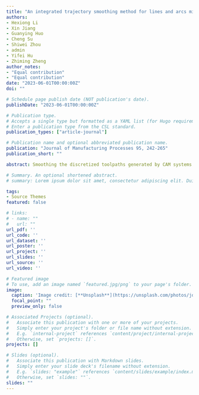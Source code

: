 ```yaml
---
title: "An integrated trajectory smoothing method for lines and arcs mixed toolpath based on motion overlapping strategy"
authors:
- Hexiong Li
- Xin Jiang
- Guanying Huo
- Cheng Su
- Shiwei Zhou
- admin
- Yifei Hu
- Zhiming Zheng
author_notes:
- "Equal contribution"
- "Equal contribution"
date: "2023-06-01T00:00:00Z"
doi: ""

# Schedule page publish date (NOT publication's date).
publishDate: "2023-06-01T00:00:00Z"

# Publication type.
# Accepts a single type but formatted as a YAML list (for Hugo requirements).
# Enter a publication type from the CSL standard.
publication_types: ["article-journal"]

# Publication name and optional abbreviated publication name.
publication: "Journal of Manufacturing Processes 95, 242-265"
publication_short: ""

abstract: Smoothing the discretized toolpaths generated by CAM systems is vital for CNC options in improving the quality of machined surfaces. One discretized toolpath from CAM is commonly represented in the form of a series of linear and arc segments. The linear segment smoothing method has been extensively investigated. However, for linear and arc joint segments, which are in the form of G01 and G02/03 mixing modes, efficient smoothing strategies are still lacking. In this study, an integrated toolpath smoothing method based on motion overlapping strategy is proposed to improve the continuities of the mixture of G01 and G02/03 codes. To satisfy the requests of the kinematic limitations and high efficiency, heuristic algorithms are used to seek optimum kinematic parameters. Meanwhile, we also introduce a variable jerk-limited feedrate profile in the motion overlapping strategy to further reduce the machining time …

# Summary. An optional shortened abstract.
# summary: Lorem ipsum dolor sit amet, consectetur adipiscing elit. Duis posuere tellus ac convallis placerat. Proin tincidunt magna sed ex sollicitudin condimentum.

tags:
- Source Themes
featured: false

# links:
# - name: ""
#   url: ""
url_pdf: ''
url_code: ''
url_dataset: ''
url_poster: ''
url_project: ''
url_slides: ''
url_source: ''
url_video: ''

# Featured image
# To use, add an image named `featured.jpg/png` to your page's folder. 
image:
  caption: 'Image credit: [**Unsplash**](https://unsplash.com/photos/jdD8gXaTZsc)'
  focal_point: ""
  preview_only: false

# Associated Projects (optional).
#   Associate this publication with one or more of your projects.
#   Simply enter your project's folder or file name without extension.
#   E.g. `internal-project` references `content/project/internal-project/index.md`.
#   Otherwise, set `projects: []`.
projects: []

# Slides (optional).
#   Associate this publication with Markdown slides.
#   Simply enter your slide deck's filename without extension.
#   E.g. `slides: "example"` references `content/slides/example/index.md`.
#   Otherwise, set `slides: ""`.
slides: ""
---
```


<!-- {{% callout note %}}
Click the *Cite* button above to demo the feature to enable visitors to import publication metadata into their reference management software.
{{% /callout %}}

{{% callout note %}}
Create your slides in Markdown - click the *Slides* button to check out the example.
{{% /callout %}}

Add the publication's **full text** or **supplementary notes** here. You can use rich formatting such as including [code, math, and images](https://docs.hugoblox.com/content/writing-markdown-latex/). -->
